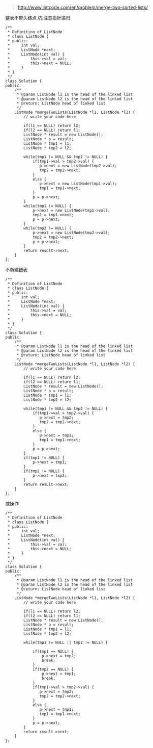 	
>http://www.lintcode.com/en/problem/merge-two-sorted-lists/

链表不带头结点,坑,注意指针递归

	/**
	 * Definition of ListNode
	 * class ListNode {
	 * public:
	 *     int val;
	 *     ListNode *next;
	 *     ListNode(int val) {
	 *         this->val = val;
	 *         this->next = NULL;
	 *     }
	 * }
	 */
	class Solution {
	public:
	    /**
	     * @param ListNode l1 is the head of the linked list
	     * @param ListNode l2 is the head of the linked list
	     * @return: ListNode head of linked list
	     */
	    ListNode *mergeTwoLists(ListNode *l1, ListNode *l2) {
	        // write your code here
	        
	        if(l1 == NULL) return l2;
	        if(l2 == NULL) return l1;
	        ListNode * result = new ListNode();
	        ListNode * p = result;
	        ListNode * tmp1 = l1;
	        ListNode * tmp2 = l2;
	        
	        while(tmp1 != NULL && tmp2 != NULL) {
	            if(tmp1->val > tmp2->val) {
	               p->next = new ListNode(tmp2->val);
	               tmp2 = tmp2->next;
	            }
	            else {
	               p->next = new ListNode(tmp1->val);
	               tmp1 = tmp1->next;
	            }
	            p = p->next;
	        }
	        while(tmp1 != NULL) {
	            p->next = new ListNode(tmp1->val);
	            tmp1 = tmp1->next;
	            p = p->next;
	        }
	        while(tmp2 != NULL) {
	            p->next = new ListNode(tmp2->val);
	            tmp2 = tmp2->next;
	            p = p->next;
	        }
	        return result->next;
	    }
	};

不新建链表

	/**
	 * Definition of ListNode
	 * class ListNode {
	 * public:
	 *     int val;
	 *     ListNode *next;
	 *     ListNode(int val) {
	 *         this->val = val;
	 *         this->next = NULL;
	 *     }
	 * }
	 */
	class Solution {
	public:
	    /**
	     * @param ListNode l1 is the head of the linked list
	     * @param ListNode l2 is the head of the linked list
	     * @return: ListNode head of linked list
	     */
	    ListNode *mergeTwoLists(ListNode *l1, ListNode *l2) {
	        // write your code here
	        
	        if(l1 == NULL) return l2;
	        if(l2 == NULL) return l1;
	        ListNode * result = new ListNode();
	        ListNode * p = result;
	        ListNode * tmp1 = l1;
	        ListNode * tmp2 = l2;
	        
	        while(tmp1 != NULL && tmp2 != NULL) {
	            if(tmp1->val > tmp2->val) {
	               p->next = tmp2;
	               tmp2 = tmp2->next;
	            }
	            else {
	               p->next = tmp1;
	               tmp1 = tmp1->next;
	            }
	            p = p->next;
	        }
	        if(tmp1 != NULL) {
	            p->next = tmp1;
	        }
	        if(tmp2 != NULL) {
	            p->next = tmp2;
	        }
	        return result->next;
	    }
	};

或操作

	/**
	 * Definition of ListNode
	 * class ListNode {
	 * public:
	 *     int val;
	 *     ListNode *next;
	 *     ListNode(int val) {
	 *         this->val = val;
	 *         this->next = NULL;
	 *     }
	 * }
	 */
	class Solution {
	public:
	    /**
	     * @param ListNode l1 is the head of the linked list
	     * @param ListNode l2 is the head of the linked list
	     * @return: ListNode head of linked list
	     */
	    ListNode *mergeTwoLists(ListNode *l1, ListNode *l2) {
	        // write your code here
	        
	        if(l1 == NULL) return l2;
	        if(l2 == NULL) return l1;
	        ListNode * result = new ListNode();
	        ListNode * p = result;
	        ListNode * tmp1 = l1;
	        ListNode * tmp2 = l2;
	        
	        while(tmp1 != NULL || tmp2 != NULL) {
	            
	            if(tmp1 == NULL) {
	                p->next = tmp2;
	                break;
	            }
	            if(tmp2 == NULL) {
	                p->next = tmp1;
	                break;
	            }
	            if(tmp1->val > tmp2->val) {
	               p->next = tmp2;
	               tmp2 = tmp2->next;
	            }
	            else {
	               p->next = tmp1;
	               tmp1 = tmp1->next;
	            }
	            p = p->next;
	        }
	        return result->next;
	    }
	};
	
